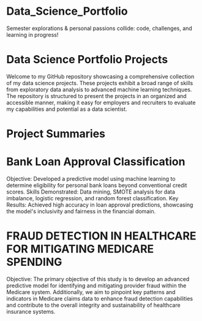 # Data_Science_Portfolio
Semester explorations &amp; personal passions collide: code, challenges, and learning in progress!

# Data Science Portfolio Projects
Welcome to my GitHub repository showcasing a comprehensive collection of my data science projects. These projects exhibit a broad range of skills from exploratory data analysis to advanced machine learning techniques. The repository is structured to present the projects in an organized and accessible manner, making it easy for employers and recruiters to evaluate my capabilities and potential as a data scientist.

# Project Summaries

# Bank Loan Approval Classification
Objective: Developed a predictive model using machine learning to determine eligibility for personal bank loans beyond conventional credit scores.
Skills Demonstrated: Data mining, SMOTE analysis for data imbalance, logistic regression, and random forest classification.
Key Results: Achieved high accuracy in loan approval predictions, showcasing the model's inclusivity and fairness in the financial domain.

# FRAUD DETECTION IN HEALTHCARE FOR MITIGATING MEDICARE SPENDING

Objective: The primary objective of this study is to develop an advanced predictive model for identifying and mitigating provider fraud within the Medicare system. Additionally, we aim to pinpoint key patterns and indicators in Medicare claims data to enhance fraud detection capabilities and contribute to the overall integrity and sustainability of healthcare insurance systems.
